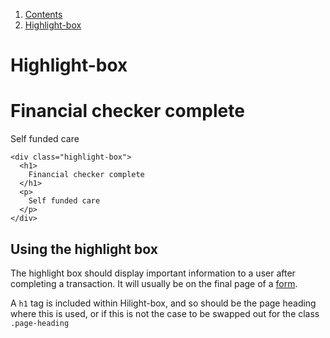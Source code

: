 <div class="breadcrumbs">
  <ol>
    <li><a href="/docs/core/contents">Contents</a></li>
    <li><a href="#">Highlight-box</a></li>
  </ol>
</div>

# Highlight-box

<div class="highlight-box">
  <h1>
    Financial checker complete
  </h1>
  <p>
    Self funded care
  </p>
</div>

    <div class="highlight-box">
      <h1>
        Financial checker complete
      </h1>
      <p>
        Self funded care
      </p>
    </div>

## Using the highlight box

The highlight box should display important information to a user after completing a transaction. It will usually be on the final page of a <a href="/docs/core/elements/form">form</a>.

A <code>h1</code> tag is included within Hilight-box, and so should be the page heading where this is used, or if this is not the case to be swapped out for the class <code>.page-heading</code> 
